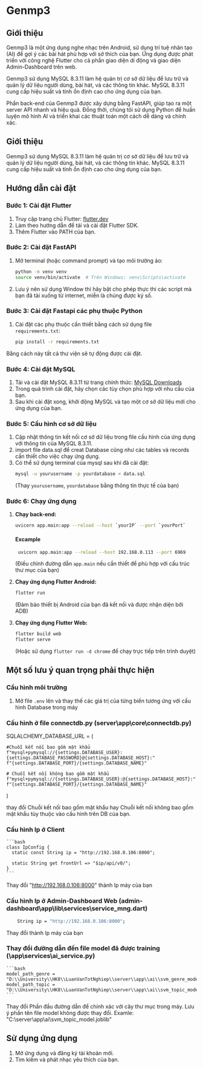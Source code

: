 # Genmp3

## Giới thiệu

Genmp3 là một ứng dụng nghe nhạc trên Android, sử dụng trí tuệ nhân tạo (AI) để gợi ý các bài hát phù hợp với sở thích của bạn. Ứng dụng được phát triển với công nghệ Flutter cho cả phần giao diện di động và giao diện Admin-Dashboard trên web. 

Genmp3 sử dụng MySQL 8.3.11 làm hệ quản trị cơ sở dữ liệu để lưu trữ và quản lý dữ liệu người dùng, bài hát, và các thông tin khác. MySQL 8.3.11 cung cấp hiệu suất và tính ổn định cao cho ứng dụng của bạn.

Phần back-end của Genmp3 được xây dựng bằng FastAPI, giúp tạo ra một server API nhanh và hiệu quả. Đồng thời, chúng tôi sử dụng Python để huấn luyện mô hình AI và triển khai các thuật toán một cách dễ dàng và chính xác.

## Giới thiệu

Genmp3 sử dụng MySQL 8.3.11 làm hệ quản trị cơ sở dữ liệu để lưu trữ và quản lý dữ liệu người dùng, bài hát, và các thông tin khác. MySQL 8.3.11 cung cấp hiệu suất và tính ổn định cao cho ứng dụng của bạn.

## Hướng dẫn cài đặt

### Bước 1: Cài đặt Flutter

1. Truy cập trang chủ Flutter: [flutter.dev](https://flutter.dev)
2. Làm theo hướng dẫn để tải và cài đặt Flutter SDK.
3. Thêm Flutter vào PATH của bạn.

### Bước 2: Cài đặt FastAPI

1. Mở terminal (hoặc command prompt) và tạo môi trường ảo:
    ```bash
    python -m venv venv
    source venv/bin/activate  # Trên Windows: venv\Scripts\activate
    ```
2. Lưu ý nên sử dụng Window thì hãy bật cho phép thực thi các script mà bạn đã tải xuống từ internet, miễn là chúng được ký số.
   
    
    

### Bước 3: Cài đặt Fastapi các phụ thuộc Python

1. Cài đặt các phụ thuộc cần thiết bằng cách sử dụng file `requirements.txt`:
    ```bash
    pip install -r requirements.txt
    ```
Bằng cách này tất cả thư viện sẽ tự động được cài đặt.

### Bước 4: Cài đặt MySQL

1. Tải và cài đặt MySQL 8.3.11 từ trang chính thức: [MySQL Downloads](https://dev.mysql.com/downloads/mysql/)
2. Trong quá trình cài đặt, hãy chọn các tùy chọn phù hợp với nhu cầu của bạn.
3. Sau khi cài đặt xong, khởi động MySQL và tạo một cơ sở dữ liệu mới cho ứng dụng của bạn.

### Bước 5: Cấu hình cơ sở dữ liệu

1. Cập nhật thông tin kết nối cơ sở dữ liệu trong file cấu hình của ứng dụng với thông tin của MySQL 8.3.11.
2. import file data.sql để creat Database cũng như các tables và records cần thiết cho việc chạy ứng dụng.
3. Có thể sử dụng terminal của mysql sau khi đã cài đặt:
    ```bash
    mysql -u yourusername -p yourdatabase < data.sql
    ```
   (Thay `yourusername`, `yourdatabase` bằng thông tin thực tế của bạn)

### Bước 6: Chạy ứng dụng

1. **Chạy back-end:**
    ```bash
    uvicorn app.main:app --reload --host `yourIP` --port `yourPort`
    ```
    #### Excample
   ```bash
    uvicorn app.main:app --reload --host 192.168.0.113 --port 6969
    ```
   (Điều chỉnh đường dẫn `app.main` nếu cần thiết để phù hợp với cấu trúc thư mục của bạn)

3. **Chạy ứng dụng Flutter Android:**
    ```bash
    flutter run
    ```
   (Đảm bảo thiết bị Android của bạn đã kết nối và được nhận diện bởi ADB)

4. **Chạy ứng dụng Flutter Web:**
    ```bash
    flutter build web
    flutter serve
    ```
   (Hoặc sử dụng `flutter run -d chrome` để chạy trực tiếp trên trình duyệt)

## Một số lưu ý quan trọng phải thực hiện

### Cấu hình môi trường

1. Mở file `.env` lên và thay thế các giá trị của từng biến tương ứng với cấu hình Database trong máy

### Cấu hình ở file connectdb.py (server\app\core\connectdb.py)
SQLALCHEMY_DATABASE_URL = (

    #Chuỗi kết nối bao gồm mật khẩu
    f"mysql+pymysql://{settings.DATABASE_USER}:{settings.DATABASE_PASSWORD}@{settings.DATABASE_HOST}:"
    f"{settings.DATABASE_PORT}/{settings.DATABASE_NAME}"

    # Chuỗi kết nối không bao gồm mật khẩu
    f"mysql+pymysql://{settings.DATABASE_USER}:@{settings.DATABASE_HOST}:"
    f"{settings.DATABASE_PORT}/{settings.DATABASE_NAME}"
)

thay đổi Chuỗi kết nối bao gồm mật khẩu hay Chuỗi kết nối không bao gồm mật khẩu tùy thuộc vào cấu hình trên DB của bạn.

### Cấu hình Ip ở Client
    ```bash
    class IpConfig {
      static const String ip = "http://192.168.0.106:8000";
    
      static String get frontUrl => "$ip/api/v0/";
    }
    ```
Thay đổi "http://192.168.0.106:8000" thành Ip máy của bạn

### Cấu hình Ip ở Admin-Dashboard Web (admin-dashboard\app\lib\services\service_mng.dart)

```bash
    String ip = "http://192.168.0.106:8000";
```
Thay đổi thành Ip máy của bạn

### Thay đổi đường dẫn đến file model đã được training (\app\services\ai_service.py)
    ```bash
    model_path_genre = "D:\\University\\HK8\\LuanVanTotNghiep\\server\\app\\ai\\svm_genre_model.joblib"
    model_path_topic = "D:\\University\\HK8\\LuanVanTotNghiep\\server\\app\\ai\\svm_topic_model.joblib"
    ```
Thay đổi Phần đầu đường dẫn để chính xác với cây thư mục trong máy. Lưu ý phần tên file model không được thay đổi.
Examle: "C:\\server\\app\\ai\\svm_topic_model.joblib"



## Sử dụng ứng dụng

1. Mở ứng dụng và đăng ký tài khoản mới.
2. Tìm kiếm và phát nhạc yêu thích của bạn.


